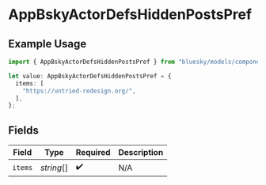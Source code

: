 # AppBskyActorDefsHiddenPostsPref

## Example Usage

```typescript
import { AppBskyActorDefsHiddenPostsPref } from "bluesky/models/components";

let value: AppBskyActorDefsHiddenPostsPref = {
  items: [
    "https://untried-redesign.org/",
  ],
};
```

## Fields

| Field              | Type               | Required           | Description        |
| ------------------ | ------------------ | ------------------ | ------------------ |
| `items`            | *string*[]         | :heavy_check_mark: | N/A                |